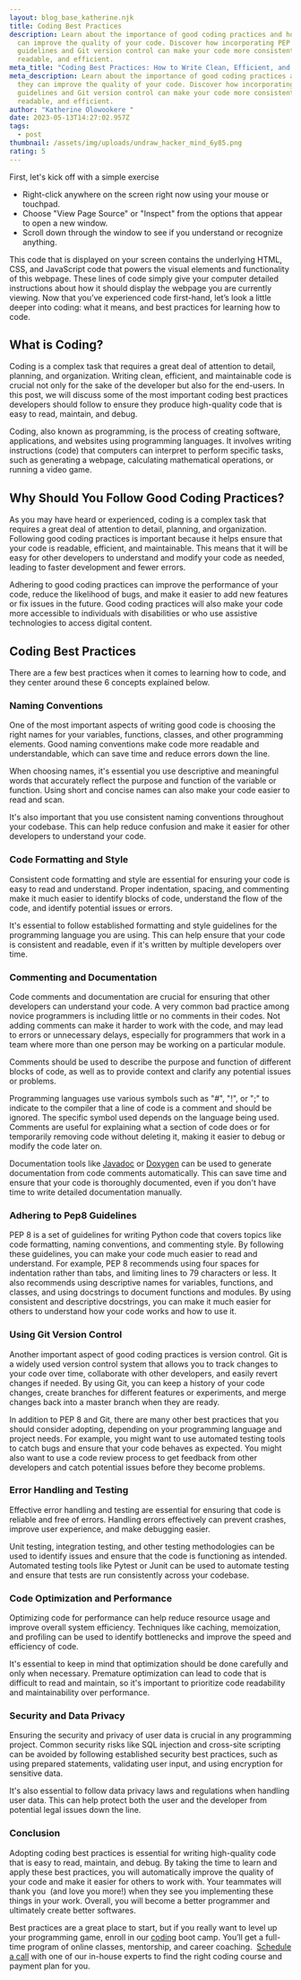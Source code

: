 ```yaml
---
layout: blog_base_katherine.njk
title: Coding Best Practices
description: Learn about the importance of good coding practices and how they
  can improve the quality of your code. Discover how incorporating PEP 8
  guidelines and Git version control can make your code more consistent,
  readable, and efficient.
meta_title: "Coding Best Practices: How to Write Clean, Efficient, and Maintainable Code"
meta_description: Learn about the importance of good coding practices and how
  they can improve the quality of your code. Discover how incorporating PEP 8
  guidelines and Git version control can make your code more consistent,
  readable, and efficient.
author: "Katherine Olowookere "
date: 2023-05-13T14:27:02.957Z
tags:
  - post
thumbnail: /assets/img/uploads/undraw_hacker_mind_6y85.png
rating: 5
---
```

First, let's kick off with a simple exercise 

* Right-click anywhere on the screen right now using your mouse or touchpad.
* Choose "View Page Source" or "Inspect" from the options that appear to open a new window.
* Scroll down through the window to see if you understand or recognize anything.

This code that is displayed on your screen contains the underlying HTML, CSS, and JavaScript code that powers the visual elements and functionality of this webpage. These lines of code simply give your computer detailed instructions about how it should display the webpage you are currently viewing. Now that you’ve experienced code first-hand, let’s look a little deeper into coding: what it means, and best practices for learning how to code.

<h2>What is Coding?</h2>

Coding is a complex task that requires a great deal of attention to detail, planning, and organization. Writing clean, efficient, and maintainable code is crucial not only for the sake of the developer but also for the end-users. In this post, we will discuss some of the most important coding best practices developers should follow to ensure they produce high-quality code that is easy to read, maintain, and debug.

Coding, also known as programming, is the process of creating software, applications, and websites using programming languages. It involves writing instructions (code) that computers can interpret to perform specific tasks, such as generating a webpage, calculating mathematical operations, or running a video game.

<h2>Why Should You Follow Good Coding Practices? </h2>

As you may have heard or experienced, coding is a complex task that requires a great deal of attention to detail, planning, and organization. Following good coding practices is important because it helps ensure that your code is readable, efficient, and maintainable. This means that it will be easy for other developers to understand and modify your code as needed, leading to faster development and fewer errors. 

Adhering to good coding practices can improve the performance of your code, reduce the likelihood of bugs, and make it easier to add new features or fix issues in the future. Good coding practices will also make your code more accessible to individuals with disabilities or who use assistive technologies to access digital content.<h2>Coding Best Practices</h2>

There are a few best practices when it comes to learning how to code, and they center around these 6 concepts explained below. 

<h3>Naming Conventions</h3>

One of the most important aspects of writing good code is choosing the right names for your variables, functions, classes, and other programming elements. Good naming conventions make code more readable and understandable, which can save time and reduce errors down the line.



When choosing names, it's essential you use descriptive and meaningful words that accurately reflect the purpose and function of the variable or function. Using short and concise names can also make your code easier to read and scan.



It's also important that you use consistent naming conventions throughout your codebase. This can help reduce confusion and make it easier for other developers to understand your code.

<h3>Code Formatting and Style</h3>

Consistent code formatting and style are essential for ensuring your code is easy to read and understand. Proper indentation, spacing, and commenting make it much easier to identify blocks of code, understand the flow of the code, and identify potential issues or errors.



It's essential to follow established formatting and style guidelines for the programming language you are using. This can help ensure that your code is consistent and readable, even if it's written by multiple developers over time.

<h3>Commenting and Documentation</h3>

Code comments and documentation are crucial for ensuring that other developers can understand your code. A very common bad practice among novice programmers is including little or no comments in their codes. Not adding comments can make it harder to work with the code, and may lead to errors or unnecessary delays, especially for programmers that work in a team where more than one person may be working on a particular module. 



Comments should be used to describe the purpose and function of different blocks of code, as well as to provide context and clarify any potential issues or problems. 



Programming languages use various symbols such as "#", "!", or ";" to indicate to the compiler that a line of code is a comment and should be ignored. The specific symbol used depends on the language being used. Comments are useful for explaining what a section of code does or for temporarily removing code without deleting it, making it easier to debug or modify the code later on.



Documentation tools like [Javadoc](https://www.oracle.com/technical-resources/articles/java/javadoc-tool.html) or [Doxygen](https://www.doxygen.nl/) can be used to generate documentation from code comments automatically. This can save time and ensure that your code is thoroughly documented, even if you don't have time to write detailed documentation manually.

<h3>Adhering to Pep8 Guidelines </h3>

PEP 8 is a set of guidelines for writing Python code that covers topics like code formatting, naming conventions, and commenting style. By following these guidelines, you can make your code much easier to read and understand. For example, PEP 8 recommends using four spaces for indentation rather than tabs, and limiting lines to 79 characters or less. It also recommends using descriptive names for variables, functions, and classes, and using docstrings to document functions and modules. By using consistent and descriptive docstrings, you can make it much easier for others to understand how your code works and how to use it.



### Using Git Version Control

Another important aspect of good coding practices is version control. Git is a widely used version control system that allows you to track changes to your code over time, collaborate with other developers, and easily revert changes if needed. By using Git, you can keep a history of your code changes, create branches for different features or experiments, and merge changes back into a master branch when they are ready.



In addition to PEP 8 and Git, there are many other best practices that you should consider adopting, depending on your programming language and project needs. For example, you might want to use automated testing tools to catch bugs and ensure that your code behaves as expected. You might also want to use a code review process to get feedback from other developers and catch potential issues before they become problems.

<h3>Error Handling and Testing </h3>

Effective error handling and testing are essential for ensuring that code is reliable and free of errors. Handling errors effectively can prevent crashes, improve user experience, and make debugging easier.



Unit testing, integration testing, and other testing methodologies can be used to identify issues and ensure that the code is functioning as intended. Automated testing tools like Pytest or Junit can be used to automate testing and ensure that tests are run consistently across your codebase.

<h3>Code Optimization and Performance </h3>

Optimizing code for performance can help reduce resource usage and improve overall system efficiency. Techniques like caching, memoization, and profiling can be used to identify bottlenecks and improve the speed and efficiency of code.

It's essential to keep in mind that optimization should be done carefully and only when necessary. Premature optimization can lead to code that is difficult to read and maintain, so it's important to prioritize code readability and maintainability over performance.

<h3>Security and Data Privacy</h3>

Ensuring the security and privacy of user data is crucial in any programming project. Common security risks like SQL injection and cross-site scripting can be avoided by following established security best practices, such as using prepared statements, validating user input, and using encryption for sensitive data.



It's also essential to follow data privacy laws and regulations when handling user data. This can help protect both the user and the developer from potential legal issues down the line.

<h3>Conclusion</h3>

Adopting coding best practices is essential for writing high-quality code that is easy to read, maintain, and debug. By taking the time to learn and apply these best practices, you will automatically improve the quality of your code and make it easier for others to work with. Your teammates will thank you  (and love you more!) when they see you implementing these things in your work. Overall, you will become a better programmer and ultimately create better softwares.

Best practices are a great place to start, but if you really want to level up your programming game, enroll in our [coding](https://saeedmirshekari.com/data-science-learning-program/) boot camp. You’ll get a full-time program of online classes, mentorship, and career coaching.  [Schedule a call](https://calendly.com/saeedmirshekari/introduction?month=2023-05) with one of our in-house experts to find the right coding course and payment plan for you.
